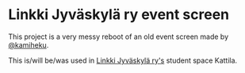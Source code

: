 # Linkki Jyväskylä ry event screen

This project is a very messy reboot of an old event screen made by [@kamiheku](https://github.com/kamiheku). 

This is/will be/was used in [Linkki Jyväskylä ry's](https://linkkijkl.fi/) student space Kattila.
